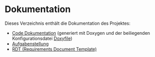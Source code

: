 # Dokumentation

Dieses Verzeichnis enthält die Dokumentation des Projektes:

- [Code Dokumentation](code/html/index.html) (generiert mit Doxygen und der beiliegenden Konfigurationsdatei [Doxyfile](code/Doxyfile))
- [Aufgabenstellung](esep_23SoSe-final.pdf)
- [RDT (Requirements Document Template)](RDT%20ESEP-2023SoSe-Team-2-1.pdf)

